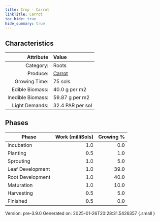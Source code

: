 ```yaml
---
title: Crop - Carrot
linkTitle: Carrot
toc_hide: true
hide_summary: true
---
```


## Characteristics

| Attribute      | Value |
|--------:|:------|
|Category:|Roots|
|Produce:|[Carrot](/docs/definitions/resource/carrot)|
|Growing Time:|75 sols|
|Edible Biomass:|40.0 g per m2|
|Inedible Biomass:|59.87 g per m2|
|Light Demands:|32.4 PAR per sol|

## Phases

| Phase           | Work (milliSols) | Growing % |
|-----------|------:|--------:|
|Incubation|1.0|0.0|
|Planting|0.5|1.0|
|Sprouting|1.0|5.0|
|Leaf Development|1.0|39.0|
|Root Development|1.0|40.0|
|Maturation|1.0|10.0|
|Harvesting|0.5|5.0|
|Finished|0.5|0.0|

Version: pre-3.9.0 Generated on: 2025-01-26T20:28:31.5426357
{.small }